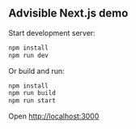 ## Advisible Next.js demo

Start development server:

```bash
npm install
npm run dev
```

Or build and run:
```bash
npm install
npm run build
npm run start
```

Open [http://localhost:3000](http://localhost:3000)
